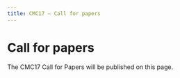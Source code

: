 ```yaml
---
title: CMC17 – Call for papers
---
```


Call for papers
===============

The CMC17 Call for Papers will be published on this page.
